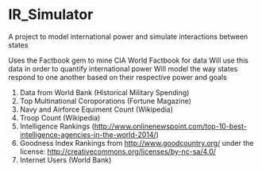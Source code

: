 IR_Simulator
============

A project to model international power and simulate interactions between states

Uses the Factbook gem to mine CIA World Factbook for data 
Will use this data in order to quantify international power 
Will model the way states respond to one another based on their respective power and goals


1. Data from World Bank (Historical Military Spending)
2. Top Multinational Coroporations (Fortune Magazine)
3. Navy and Airforce Equiment Count (Wikipedia)
4. Troop Count (Wikipedia)
5. Intelligence Rankings (http://www.onlinenewspoint.com/top-10-best-intelligence-agencies-in-the-world-2014/)
6. Goodness Index Rankings from http://www.goodcountry.org/ under the license: http://creativecommons.org/licenses/by-nc-sa/4.0/
7. Internet Users (World Bank)
